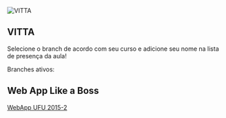 ![VITTA](https://vitta.me/assets/img/icone_vitta.png "VITTA")

## VITTA

Selecione o branch de acordo com seu curso e adicione seu nome na lista de presença da aula!

Branches ativos:

## Web App Like a Boss
[WebApp UFU 2015-2](https://github.com/vitta-health/vitta-cursos/tree/webapp-ufu-2015-2)
